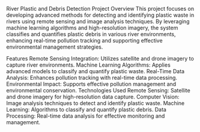 River Plastic and Debris Detection
Project Overview
This project focuses on developing advanced methods for detecting and identifying plastic waste in rivers using remote sensing and image analysis techniques. By leveraging machine learning algorithms and high-resolution imagery, the system classifies and quantifies plastic debris in various river environments, enhancing real-time pollution tracking and supporting effective environmental management strategies.

Features
Remote Sensing Integration: Utilizes satellite and drone imagery to capture river environments.
Machine Learning Algorithms: Applies advanced models to classify and quantify plastic waste.
Real-Time Data Analysis: Enhances pollution tracking with real-time data processing.
Environmental Impact: Supports effective pollution management and environmental conservation.
Technologies Used
Remote Sensing: Satellite and drone imagery for high-resolution data capture.
Computer Vision: Image analysis techniques to detect and identify plastic waste.
Machine Learning: Algorithms to classify and quantify plastic debris.
Data Processing: Real-time data analysis for effective monitoring and management.
